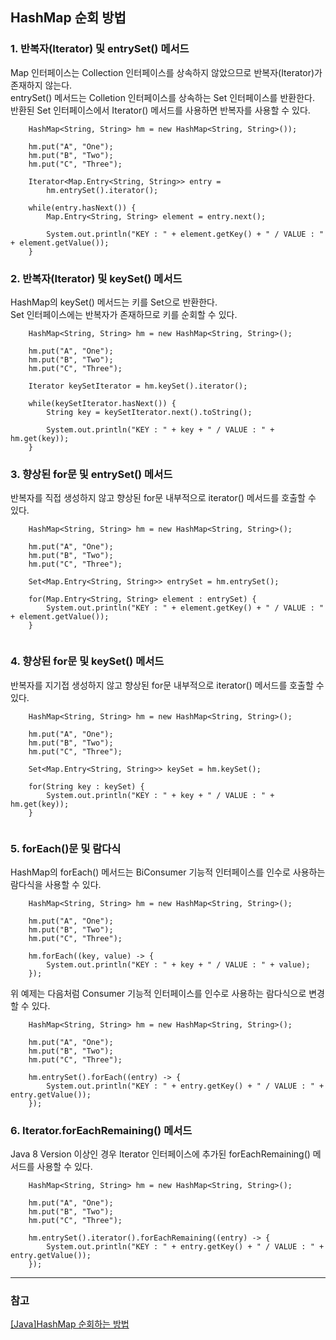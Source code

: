 ## HashMap 순회 방법
### 1. 반복자(Iterator) 및 entrySet() 메서드
Map 인터페이스는 Collection 인터페이스를 상속하지 않았으므로 반복자(Iterator)가 존재하지 않는다.  
entrySet() 메서드는 Colletion 인터페이스를 상속하는 Set 인터페이스를 반환한다.  
반환된 Set 인터페이스에서 Iterator() 메서드를 사용하면 반복자를 사용할 수 있다.
```
    HashMap<String, String> hm = new HashMap<String, String>());

    hm.put("A", "One");
    hm.put("B", "Two");
    hm.put("C", "Three");

    Iterator<Map.Entry<String, String>> entry =
        hm.entrySet().iterator();
    
    while(entry.hasNext()) {
        Map.Entry<String, String> element = entry.next();
    
        System.out.println("KEY : " + element.getKey() + " / VALUE : " + element.getValue());
    }
```

### 2. 반복자(Iterator) 및 keySet() 메서드
HashMap의 keySet() 메서드는 키를 Set으로 반환한다.  
Set 인터페이스에는 반복자가 존재하므로 키를 순회할 수 있다.
```
    HashMap<String, String> hm = new HashMap<String, String>();
    
    hm.put("A", "One");
    hm.put("B", "Two");
    hm.put("C", "Three");
    
    Iterator keySetIterator = hm.keySet().iterator();
    
    while(keySetIterator.hasNext()) {
        String key = keySetIterator.next().toString();
        
        System.out.println("KEY : " + key + " / VALUE : " + hm.get(key));
    }
```

### 3. 향상된 for문 및 entrySet() 메서드  
반복자를 직접 생성하지 않고 향상된 for문 내부적으로 iterator() 메서드를 호출할 수 있다.
```
    HashMap<String, String> hm = new HashMap<String, String>();
    
    hm.put("A", "One");
    hm.put("B", "Two");
    hm.put("C", "Three");
    
    Set<Map.Entry<String, String>> entrySet = hm.entrySet();
    
    for(Map.Entry<String, String> element : entrySet) {
        System.out.println("KEY : " + element.getKey() + " / VALUE : " + element.getValue());
    }
    
```

### 4. 향상된 for문 및 keySet() 메서드
반복자를 지기접 생성하지 않고 향상된 for문 내부적으로 iterator() 메서드를 호출할 수 있다.
```
    HashMap<String, String> hm = new HashMap<String, String>();
    
    hm.put("A", "One");
    hm.put("B", "Two");
    hm.put("C", "Three");
    
    Set<Map.Entry<String, String>> keySet = hm.keySet();
    
    for(String key : keySet) {
        System.out.println("KEY : " + key + " / VALUE : " + hm.get(key));
    }
    
```

### 5. forEach()문 및 람다식
HashMap의 forEach() 메서드는 BiConsumer 기능적 인터페이스를 인수로 사용하는 람다식을 사용할 수 있다.
```
    HashMap<String, String> hm = new HashMap<String, String>();
    
    hm.put("A", "One");
    hm.put("B", "Two");
    hm.put("C", "Three");
    
    hm.forEach((key, value) -> {
        System.out.println("KEY : " + key + " / VALUE : " + value);
    });
```
위 예제는 다음처럼 Consumer 기능적 인터페이스를 인수로 사용하는 람다식으로 변경할 수 있다.
```
    HashMap<String, String> hm = new HashMap<String, String>();
    
    hm.put("A", "One");
    hm.put("B", "Two");
    hm.put("C", "Three");
    
    hm.entrySet().forEach((entry) -> {
        System.out.println("KEY : " + entry.getKey() + " / VALUE : " + entry.getValue());
    });
```

### 6. Iterator.forEachRemaining() 메서드
Java 8 Version 이상인 경우 Iterator 인터페이스에 추가된 forEachRemaining() 메서드를 사용할 수 있다.
```
    HashMap<String, String> hm = new HashMap<String, String>();
    
    hm.put("A", "One");
    hm.put("B", "Two");
    hm.put("C", "Three");
    
    hm.entrySet().iterator().forEachRemaining((entry) -> {
        System.out.println("KEY : " + entry.getKey() + " / VALUE : " + entry.getValue());
    });
```


---
### 참고
[[Java]HashMap 순회하는 방법](https://developer-talk.tistory.com/520)
